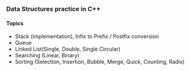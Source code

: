 ### Data Structures practice in C++
#### Topics
- Stack (implementation), Infix to Prefix / Postfix conversion
- Queue
- Linked List(Single, Double, Single Circular)
- Searching (Linear, Binary)
- Sorting (Selection, Insertion, Bubble, Merge, Quick, Counting, Radix)
